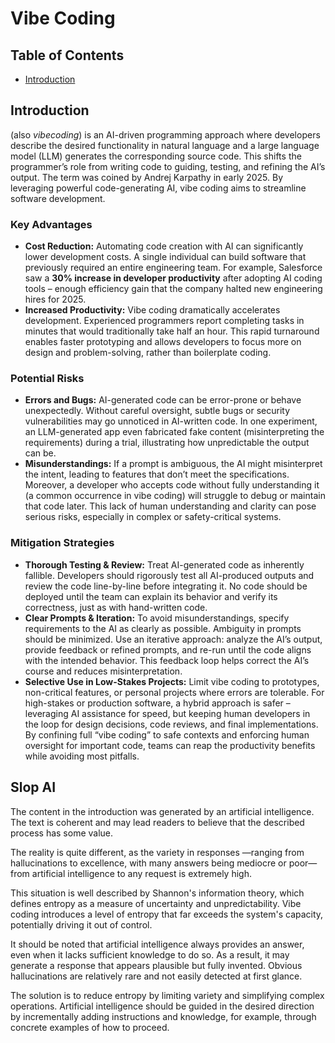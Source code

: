 # Vibe Coding

## Table of Contents
- [Introduction](#introduction)

## Introduction
(also *vibecoding*) is an AI-driven programming approach where developers describe the desired functionality in natural language and a large language model (LLM) generates the corresponding source code. This shifts the programmer’s role from writing code to guiding, testing, and refining the AI’s output. The term was coined by Andrej Karpathy in early 2025. By leveraging powerful code-generating AI, vibe coding aims to streamline software development.

### Key Advantages
- **Cost Reduction:** Automating code creation with AI can significantly lower development costs. A single individual can build software that previously required an entire engineering team. For example, Salesforce saw a **30% increase in developer productivity** after adopting AI coding tools – enough efficiency gain that the company halted new engineering hires for 2025.
- **Increased Productivity:** Vibe coding dramatically accelerates development. Experienced programmers report completing tasks in minutes that would traditionally take half an hour. This rapid turnaround enables faster prototyping and allows developers to focus more on design and problem-solving, rather than boilerplate coding.

### Potential Risks
- **Errors and Bugs:** AI-generated code can be error-prone or behave unexpectedly. Without careful oversight, subtle bugs or security vulnerabilities may go unnoticed in AI-written code. In one experiment, an LLM-generated app even fabricated fake content (misinterpreting the requirements) during a trial, illustrating how unpredictable the output can be.
- **Misunderstandings:** If a prompt is ambiguous, the AI might misinterpret the intent, leading to features that don’t meet the specifications. Moreover, a developer who accepts code without fully understanding it (a common occurrence in vibe coding) will struggle to debug or maintain that code later. This lack of human understanding and clarity can pose serious risks, especially in complex or safety-critical systems.

### Mitigation Strategies
- **Thorough Testing & Review:** Treat AI-generated code as inherently fallible. Developers should rigorously test all AI-produced outputs and review the code line-by-line before integrating it. No code should be deployed until the team can explain its behavior and verify its correctness, just as with hand-written code.
- **Clear Prompts & Iteration:** To avoid misunderstandings, specify requirements to the AI as clearly as possible. Ambiguity in prompts should be minimized. Use an iterative approach: analyze the AI’s output, provide feedback or refined prompts, and re-run until the code aligns with the intended behavior. This feedback loop helps correct the AI’s course and reduces misinterpretation.
- **Selective Use in Low-Stakes Projects:** Limit vibe coding to prototypes, non-critical features, or personal projects where errors are tolerable. For high-stakes or production software, a hybrid approach is safer – leveraging AI assistance for speed, but keeping human developers in the loop for design decisions, code reviews, and final implementations. By confining full “vibe coding” to safe contexts and enforcing human oversight for important code, teams can reap the productivity benefits while avoiding most pitfalls.

## Slop AI

The content in the introduction was generated by an artificial intelligence. The text is coherent and may lead readers to believe that the described process has some value.

The reality is quite different, as the variety in responses —ranging from hallucinations to excellence, with many answers being mediocre or poor— from artificial intelligence to any request is extremely high.

This situation is well described by Shannon's information theory, which defines entropy as a measure of uncertainty and unpredictability. Vibe coding introduces a level of entropy that far exceeds the system's capacity, potentially driving it out of control.

It should be noted that artificial intelligence always provides an answer, even when it lacks sufficient knowledge to do so. As a result, it may generate a response that appears plausible but fully invented. Obvious hallucinations are relatively rare and not easily detected at first glance.

The solution is to reduce entropy by limiting variety and simplifying complex operations. Artificial intelligence should be guided in the desired direction by incrementally adding instructions and knowledge, for example, through concrete examples of how to proceed.
